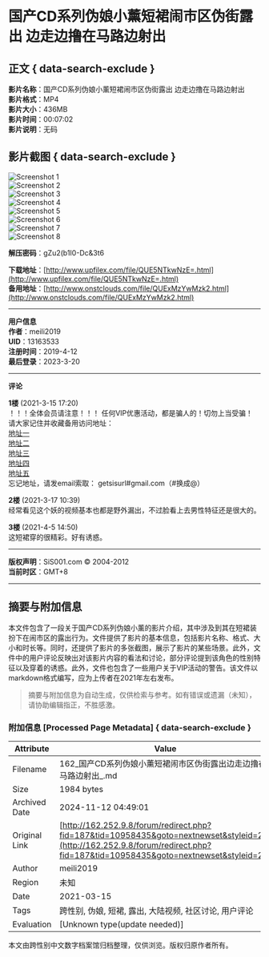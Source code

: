 # 国产CD系列伪娘小薰短裙闹市区伪街露出 边走边撸在马路边射出

## 正文 { data-search-exclude }


**影片名称**：国产CD系列伪娘小薰短裙闹市区伪街露出 边走边撸在马路边射出  
**影片格式**：MP4  
**影片大小**：436MB  
**影片时间**：00:07:02  
**影片说明**：无码  

## 影片截图 { data-search-exclude }
![Screenshot 1](http://skuimg.com/i/2021/03/15/r5u3iu.jpg)  
![Screenshot 2](http://skuimg.com/i/2021/03/15/r5v5cf.jpg)  
![Screenshot 3](http://skuimg.com/i/2021/03/15/r5w8is.jpg)  
![Screenshot 4](http://skuimg.com/i/2021/03/15/r67spy.gif)  
![Screenshot 5](http://skuimg.com/i/2021/03/15/r69z17.gif)  
![Screenshot 6](http://skuimg.com/i/2021/03/15/r6cgu7.gif)  
![Screenshot 7](http://skuimg.com/i/2021/03/15/r6ewof.gif)  
![Screenshot 8](http://skuimg.com/i/2021/03/15/r6fljg.jpg)  

**解压密码**：gZu2(b1I0-Dc&3t6  

**下载地址**：[http://www.upfilex.com/file/QUE5NTkwNzE=.html](http://www.upfilex.com/file/QUE5NTkwNzE=.html)  
**备用地址**：[http://www.onstclouds.com/file/QUExMzYwMzk2.html](http://www.onstclouds.com/file/QUExMzYwMzk2.html)  

---

**用户信息**  
**作者**：meili2019  
**UID**：13163533  
**注册时间**：2019-4-12  
**最后登录**：2023-3-20  

---

**评论**  

**1楼** (2021-3-15 17:20)  
！！！全体会员请注意！！！ 任何VIP优惠活动，都是骗人的！切勿上当受骗！  
请大家记住并收藏备用访问地址：  
[地址一](http://154.84.6.38/bbs/)  
[地址二](http://162.252.9.11/bbs/)  
[地址三](http://154.84.5.249/bbs/)  
[地址四](http://154.84.5.211/bbs/)  
[地址五](http://162.252.9.2/bbs/)  
忘记地址，请发email索取： getsisurl#gmail.com（#换成@）

**2楼** (2021-3-17 10:39)  
经常看见这个妖的视频基本也都是野外漏出，不过脸看上去男性特征还是很大的。

**3楼** (2021-4-5 14:50)  
这短裙穿的很精彩。好有诱惑。

---

**版权声明**：SiS001.com © 2004-2012  
**当前时区**：GMT+8  

---

## 摘要与附加信息

<!-- tcd_abstract -->
本文件包含了一段关于国产CD系列伪娘小薰的影片介绍，其中涉及到其在短裙装扮下在闹市区的露出行为。文件提供了影片的基本信息，包括影片名称、格式、大小和时长等。同时，还提供了影片的多张截图，展示了影片的某些场景。此外，文件中的用户评论反映出对该影片内容的看法和讨论，部分评论提到该角色的性别特征以及穿着的诱惑。此外，文件也包含了一些用户关于VIP活动的警告。该文件以markdown格式编写，应为上传者在2021年左右发布。
<!-- tcd_abstract_end -->

> 摘要与附加信息为自动生成，仅供检索与参考。如有错误或遗漏（未知），请协助编辑指正，不胜感激。

### 附加信息 [Processed Page Metadata] { data-search-exclude }

| Attribute       | Value                                  |
|-----------------|----------------------------------------|
| Filename        | 162_国产CD系列伪娘小薰短裙闹市区伪街露出边走边撸在马路边射出_.md                             |
| Size            | 1984 bytes                           |
| Archived Date   | 2024-11-12 04:49:01                             |
| Original Link   | [http://162.252.9.8/forum/redirect.php?fid=187&tid=10958435&goto=nextnewset&styleid=24](http://162.252.9.8/forum/redirect.php?fid=187&tid=10958435&goto=nextnewset&styleid=24)                       |
| Author          | meili2019                               |
| Region          | 未知                               |
| Date            | 2021-03-15                                 |
| Tags            | 跨性别, 伪娘, 短裙, 露出, 大陆视频, 社区讨论, 用户评论                                 |
| Evaluation            | [Unknown type(update needed)]                                 |
<!-- tcd_table_end -->

本文由跨性别中文数字档案馆归档整理，仅供浏览。版权归原作者所有。
